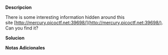 **Descripcion**

There is some interesting information hidden around this site [http://mercury.picoctf.net:39698/](http://mercury.picoctf.net:39698/). Can you find it?

**Solucion**


**Notas Adicionales**
